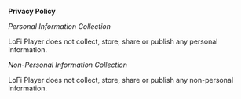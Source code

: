 **Privacy Policy**

*Personal Information Collection*

LoFi Player does not collect, store, share or publish any personal information.

*Non-Personal Information Collection*

LoFi Player does not collect, store, share or publish any non-personal information.
